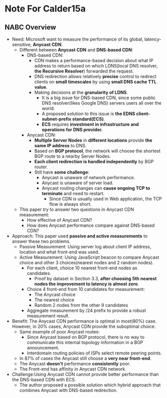 # Note For Calder15a

## NABC Overview

* Need: Microsoft want to measure the performance of its global, latency-sensitive, **Anycast CDN**.
  * Different between **Anycast CDN** and **DNS-based CDN**:
    * DNS-based CDN:
      * CDN makes a performance-based decision about what IP address to return based on which LDNS(local DNS resolver, **the Recursive Resolver**) forwarded the request.
      * DNS redirection allows relatively **precise** control to redirect clients on **small timescales** by using **small DNS cache TTL value**.
      * Making decisions at the **granularity of LDNS**.
        * It is a big issue for DNS-based CDN, since some public DNS resolver(likes Google DNS) servers users all over the world.
        * A proposed solution to this issue is **the EDNS client-subnet-prefix standard(ECS)**.
        * **ECS** requires **investment in infrastructure and operations for DNS provider.**
    * Anycast CDN:
      * **Multiple Server Nodes** in **different locations** provide **the same IP address** to DNS.
      * Based on **BGP protocol**, the network will choose the shortest BGP route to a nearby Server Nodes.
      * **Each client redirection is handled independently** by BGP router.
      * Still have **some challenge**:
        * Anycast is unaware of network performance.
        * Anycast is unaware of server load.
        * Anycast routing changes can **cause ongoing TCP to terminate** and need to restart.
          * Since CDN is usually used in Web application, the TCP flow is always short.
  * This paper try to answer two questions in Anycast CDN measurement:
    * How effective of Anycast CDN?
    * How does Anycast performance compare against DNS-based CDN?
* Approach: This paper used **passive and active measurements** to answer these two problems.
  * Passive Measurement: Using server log about client IP address, location and what front-end was used.
  * Active Measurement: Using JavaScript beacon to compare Anycast choice and other 3 choices(nearest nodes and 2 random nodes).
    * For each client, choice 10 nearest front-end nodes as candidates.
      * Proof by dataset in Section 3.3, **after choosing 5th nearest nodes the improvement to latency is almost zero**.
    * Choice 4 front-end from 10 candidates for measurement:
      * The Anycast choice
      * The nearest choice
      * Random 2 nodes from the other 9 candidates
    * Aggregate measurement by /24 prefix to provide a robust measurement result.
* Benefit: The Anycast CDN performance is optimal in most(80%) case. However, in 20% cases, Anycast CDN provide the suboptimal choice.
  * Same example of poor Anycast routes:
    * Since Anycast based on BGP protocol, there is no way to communicate this internal topology information in a BGP announcement.
    * Interdomain routing policies of ISPs select remote peering points.
  * In 87% of cases the Anycast still choose a **very near front-end**.
  * The Anycast **doesn't** performance **consistently** poor.
  * The Front-end has affinity in Anycast CDN network.
* Challenge:Using Anycast CDN cannot provide better performance than the DNS-based CDN with ECS.
  * The author proposed a possible solution which hybrid approach that combines Anycast with DNS-based redirection.